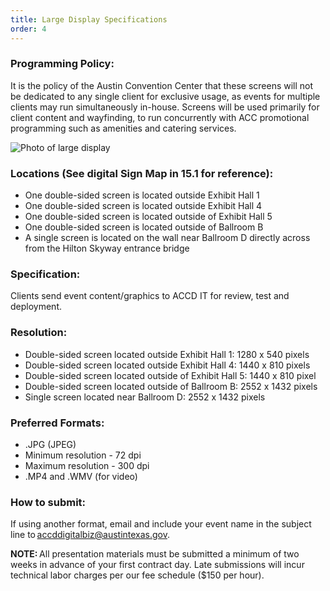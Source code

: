 ```yaml
---
title: Large Display Specifications
order: 4
---
```


### Programming Policy:

It is the policy of the Austin Convention Center that these screens will not be dedicated to any single client for exclusive usage, as events for multiple clients may run simultaneously in-house. Screens will be used primarily for client content and wayfinding, to run concurrently with ACC promotional programming such as amenities and catering services.

![Photo of large display](../assets/images/photos/large-display.jpg)

### Locations (See digital Sign Map in 15.1 for reference):

- One double-sided screen is located outside Exhibit Hall 1
- One double-sided screen is located outside Exhibit Hall 4
- One double-sided screen is located outside of Exhibit Hall 5
- One double-sided screen is located outside of Ballroom B
- A single screen is located on the wall near Ballroom D directly across from the Hilton Skyway entrance bridge

### Specification:

Clients send event content/graphics to ACCD IT for review, test and deployment.

### Resolution:

- Double-sided screen located outside Exhibit Hall 1: 1280 x 540 pixels
- Double-sided screen located outside Exhibit Hall 4: 1440 x 810 pixels
- Double-sided screen located outside of Exhibit Hall 5: 1440 x 810 pixel
- Double-sided screen located outside of Ballroom B: 2552 x 1432 pixels
- Single screen located near Ballroom D: 2552 x 1432 pixels

### Preferred Formats:

- .JPG (JPEG)
- Minimum resolution - 72 dpi
- Maximum resolution - 300 dpi
- .MP4 and .WMV (for video)

### How to submit:

If using another format, email and include your event name in the subject line to [accddigitalbiz@austintexas.gov](mailto:accddigitalbiz@austintexas.gov).

**NOTE:** All presentation materials must be submitted a minimum of two weeks in advance of your first contract day. Late submissions will incur technical labor charges per our fee schedule ($150 per hour).
